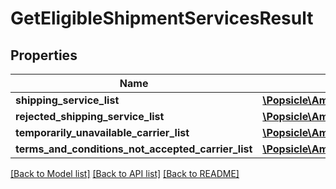 # GetEligibleShipmentServicesResult

## Properties
Name | Type | Description | Notes
------------ | ------------- | ------------- | -------------
**shipping_service_list** | [**\Popsicle\Amazon\Model\ShippingServiceList**](ShippingServiceList.md) |  | 
**rejected_shipping_service_list** | [**\Popsicle\Amazon\Model\RejectedShippingServiceList**](RejectedShippingServiceList.md) |  | [optional] 
**temporarily_unavailable_carrier_list** | [**\Popsicle\Amazon\Model\TemporarilyUnavailableCarrierList**](TemporarilyUnavailableCarrierList.md) |  | [optional] 
**terms_and_conditions_not_accepted_carrier_list** | [**\Popsicle\Amazon\Model\TermsAndConditionsNotAcceptedCarrierList**](TermsAndConditionsNotAcceptedCarrierList.md) |  | [optional] 

[[Back to Model list]](../../README.md#documentation-for-models) [[Back to API list]](../../README.md#documentation-for-api-endpoints) [[Back to README]](../../README.md)

